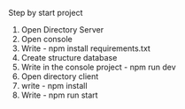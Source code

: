 Step by start project
1. Open Directory Server
2. Open console
3. Write - npm install requirements.txt
4. Create structure database 
5. Write in the console project - npm run dev
6. Open directory client
7. write - npm install 
8. Write - npm run start
